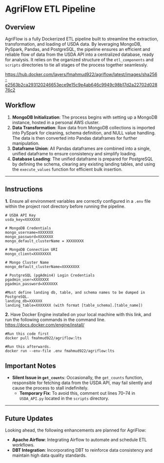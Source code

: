 # AgriFlow ETL Pipeline

## Overview
AgriFlow is a fully Dockerized ETL pipeline built to streamline the extraction, transformation, and loading of USDA data. By leveraging MongoDB, PySpark, Pandas, and PostgreSQL, the pipeline ensures an efficient and reliable flow of data from the USDA API into a centralized database, ready for analysis. It relies on the organized structure of the `etl_components` and `scripts` directories to tie all stages of the process together seamlessly.

https://hub.docker.com/layers/fmahmud922/agriflow/latest/images/sha256-e2563b2ca293120246653ece9e15c9e4ab646c9949c98b17d2a22702d02876c2

## Workflow
1. **MongoDB Initialization**: The process begins with setting up a MongoDB instance, hosted in a personal AWS cluster.
2. **Data Transformation**: Raw data from MongoDB collections is imported into PySpark for cleaning, schema definition, and NULL value handling. The data is then converted into Pandas dataframes for further manipulation.
3. **Dataframe Union**: All Pandas dataframes are combined into a single, unified dataframe to ensure consistency and simplify loading.
4. **Database Loading**: The unified dataframe is prepared for PostgreSQL by defining the schema, clearing any existing landing tables, and using the `execute_values` function for efficient bulk insertion.

---

## Instructions  

**1.** Ensure all environment variables are correctly configured in a `.env` file within the project root directory before running the pipeline.    

```env
# USDA API Key  
usda_key=XXXXXXX  

# MongoDB Credentials  
mongo_username=XXXXXXX  
mongo_password=XXXXXXX  
mongo_default_clusterName = XXXXXXXX

# MongoDB Connection URI  
mongo_client=XXXXXXXX  

# Mongo Cluster Name
mongo_default_clusterName=XXXXXXXX

# PostgreSQL (pgAdmin4) Login Credentials  
pgadmin_user=XXXXXXX  
pgadmin_password=XXXXXXX

#Must define landing db, table, and schema names to be dumped in PostgreSQL.
landing_db=XXXXXX
landing_table=XXXXXXX (with format [table_schema].[table_name])
```

**2.** Have Docker Engine installed on your local machine with this link, and run the following commands in the command line. \
https://docs.docker.com/engine/install/
```
#Run this code first
docker pull fmahmud922/agriflow:lts 

#Run this afterwards.
docker run --env-file .env fmahmud922/agriflow:lts
```


## Important Notes
- **Silent Issue in `get_counts`**: Occasionally, the `get_counts` function, responsible for fetching data from the USDA API, may fail silently and cause the process to stall indefinitely.  
  - **Temporary Fix**: To avoid this, comment out lines 70–74 in `USDA_API.py` located in the `scripts` directory.

---

## Future Updates
Looking ahead, the following enhancements are planned for AgriFlow:
- **Apache Airflow**: Integrating Airflow to automate and schedule ETL workflows.
- **DBT Integration**: Incorporating DBT to reinforce data consistency and maintain high data quality standards.

